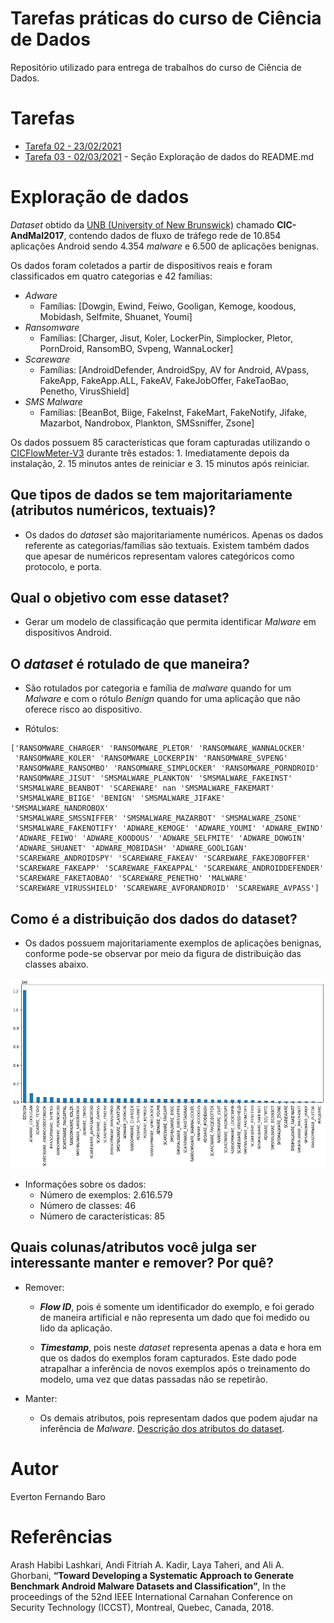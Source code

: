 # Tarefas práticas do curso de Ciência de Dados

Repositório utilizado para entrega de trabalhos do curso de Ciência de Dados.

# Tarefas

- [Tarefa 02 - 23/02/2021](https://github.com/efbaro/CDadosSeg/tree/main/T2)
- [Tarefa 03 - 02/03/2021](https://github.com/efbaro/CDadosSeg/blob/main/README.md) - Seção Exploração de dados do README.md
# Exploração de dados

*Dataset* obtido da [UNB (University of New Brunswick)](https://www.unb.ca/cic/datasets/andmal2017.html) chamado **CIC-AndMal2017**, contendo dados de fluxo de tráfego rede de 10.854 aplicações Android sendo 4.354 *malware* e 6.500 de aplicações benignas.

Os dados foram coletados a partir de dispositivos reais e foram classificados em quatro categorias e 42 famílias:

- *Adware*
  - Famílias: [Dowgin, Ewind, Feiwo, Gooligan, Kemoge, koodous, Mobidash, Selfmite, Shuanet, Youmi]
- *Ransomware*
  - Famílias: [Charger, Jisut, Koler, LockerPin, Simplocker, Pletor, PornDroid, RansomBO, Svpeng, WannaLocker]
- *Scareware*
  - Famílias: [AndroidDefender, AndroidSpy, AV for Android, AVpass, FakeApp, FakeApp.ALL, FakeAV, FakeJobOffer, FakeTaoBao, Penetho, VirusShield]
- *SMS Malware*
  - Famílias: [BeanBot, Biige, FakeInst, FakeMart, FakeNotify, Jifake, Mazarbot, Nandrobox, Plankton, SMSsniffer, Zsone]

Os dados possuem 85 características que foram capturadas utilizando o [CICFlowMeter-V3](https://www.unb.ca/cic/research/applications.html#CICFlowMeter) durante três estados: 1. Imediatamente depois da instalação, 2. 15 minutos antes de reiniciar e 3. 15 minutos após reiniciar.

## Que tipos de dados se tem majoritariamente (atributos numéricos, textuais)?

- Os dados do *dataset* são majoritariamente numéricos. Apenas os dados referente as categorias/famílias são textuais. Existem também dados que apesar de numéricos representam valores categóricos como protocolo, e porta.

## Qual o objetivo com esse dataset?

- Gerar um modelo de classificação que permita identificar *Malware* em dispositivos Android.

## O *dataset* é rotulado de que maneira?

- São rotulados por categoria e família de *malware* quando for um *Malware* e com o rótulo *Benign* quando for uma aplicação que não oferece risco ao dispositivo.

- Rótulos:

```
['RANSOMWARE_CHARGER' 'RANSOMWARE_PLETOR' 'RANSOMWARE_WANNALOCKER'
 'RANSOMWARE_KOLER' 'RANSOMWARE_LOCKERPIN' 'RANSOMWARE_SVPENG'
 'RANSOMWARE_RANSOMBO' 'RANSOMWARE_SIMPLOCKER' 'RANSOMWARE_PORNDROID'
 'RANSOMWARE_JISUT' 'SMSMALWARE_PLANKTON' 'SMSMALWARE_FAKEINST'
 'SMSMALWARE_BEANBOT' 'SCAREWARE' nan 'SMSMALWARE_FAKEMART'
 'SMSMALWARE_BIIGE' 'BENIGN' 'SMSMALWARE_JIFAKE' 'SMSMALWARE_NANDROBOX'
 'SMSMALWARE_SMSSNIFFER' 'SMSMALWARE_MAZARBOT' 'SMSMALWARE_ZSONE'
 'SMSMALWARE_FAKENOTIFY' 'ADWARE_KEMOGE' 'ADWARE_YOUMI' 'ADWARE_EWIND'
 'ADWARE_FEIWO' 'ADWARE_KOODOUS' 'ADWARE_SELFMITE' 'ADWARE_DOWGIN'
 'ADWARE_SHUANET' 'ADWARE_MOBIDASH' 'ADWARE_GOOLIGAN'
 'SCAREWARE_ANDROIDSPY' 'SCAREWARE_FAKEAV' 'SCAREWARE_FAKEJOBOFFER'
 'SCAREWARE_FAKEAPP' 'SCAREWARE_FAKEAPPAL' 'SCAREWARE_ANDROIDDEFENDER'
 'SCAREWARE_FAKETAOBAO' 'SCAREWARE_PENETHO' 'MALWARE'
 'SCAREWARE_VIRUSSHIELD' 'SCAREWARE_AVFORANDROID' 'SCAREWARE_AVPASS']
```

## Como é a distribuição dos dados do dataset?

- Os dados possuem majoritariamente exemplos de aplicações benignas, conforme pode-se observar por meio da figura de distribuição das classes abaixo.

![Distribuição de classes nos dados](fig/distribuicao_de_classes.png)

- Informações sobre os dados:
  - Número de exemplos: 2.616.579
  - Número de classes: 46
  - Número de características: 85

## Quais colunas/atributos você julga ser interessante manter e remover? Por quê?

- Remover:
  - ***Flow ID***, pois é somente um identificador do exemplo, e foi gerado de maneira artificial e não representa um dado que foi medido ou lido da aplicação.

  - ***Timestamp***, pois neste *dataset* representa apenas a data e hora em que os dados do exemplos foram capturados. Este dado pode atrapalhar a inferência de novos exemplos após o treinamento do modelo, uma vez que datas passadas não se repetirão.

- Manter:
  - Os demais atributos, pois representam dados que podem ajudar na inferência de *Malware*. [Descrição dos atributos do dataset](https://github.com/efbaro/CDadosSeg/blob/main/descricao_atributos.txt).

# Autor

Everton Fernando Baro

# Referências

Arash Habibi Lashkari, Andi Fitriah A. Kadir, Laya Taheri, and Ali A. Ghorbani, **“Toward Developing a Systematic Approach to Generate Benchmark Android Malware Datasets and Classification”**, In the proceedings of the 52nd IEEE International Carnahan Conference on Security Technology (ICCST), Montreal, Quebec, Canada, 2018.
